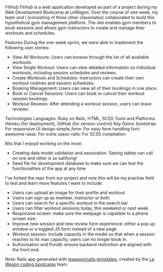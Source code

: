 FitHub
FitHub is a web application developed as part of a project during my Web Development Bootcamp at LeWagon. Over the course of one week, my team and I (consisting of three other classmates) collaborated to build this hypothetical gym management platform. The site enables gym members to book sessions and allows gym instructors to create and manage their workouts and schedules.

Features
During the one-week sprint, we were able to implement the following user stories:

* View All Workouts: Users can browse through the list of all available workouts.
* View Single Workout: Users can view detailed information on individual workouts, including session schedules and reviews.
* Create Workouts and Schedules: Instructors can create their own workout routines and session schedules.
* Booking Management: Users can view all of their bookings in one place.
* Book or Cancel Sessions: Users can book or cancel their workout session bookings.
* Workout Reviews: After attending a workout session, users can leave reviews.

Technologies
Languages: Ruby on Rails, HTML, SCSS
Tools and Platforms: Heroku (for deployment), GitHub (for version control)
Key Gems:
bootstrap: For responsive UI design
simple_form: For easy form handling
font-awesome-sass: For icons
sassc-rails: For SCSS compilation

Bits that I enjoyd working on the most:
* Creating data model validation and assosiation. Seeing tables can call on one and other is so satifying!
* Seed file for development database to make sure we can test the functionalities of the app at any time

I've forked the repo from our project and now this will be my practise field to test and learn more features I want to include:
* Users can upload an image for their profile and workout
* Users can sign up as member, instructor or both
* Users can search for a specific workout in the search bar
* Users can filter workout sessions today, this weekend or next week
* Responsive screen: make sure the webpage is capatible to a phone screen size.
* Improve new session and new review form experience: either a pop up window or a toggled JS form instead of a new page.
* Workout session: include capacity in the model so that when a session reaches to its max capacity, users can no longer book in.
* Authorisation and Pundit: ensure backend restriction are aligned with the front end.

Note:
Rails app generated with [lewagon/rails-templates](https://github.com/lewagon/rails-templates), created by the [Le Wagon coding bootcamp](https://www.lewagon.com) team.
